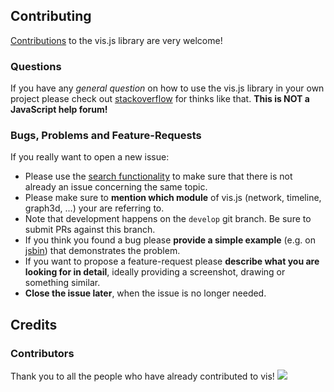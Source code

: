 ## Contributing

[Contributions](//github.com/almende/vis/blob/master/misc/how_to_help.md) to the vis.js library are very welcome!

### Questions

If you have any _general question_ on how to use the vis.js library in your own project please check out [stackoverflow](http://stackoverflow.com/questions/tagged/vis.js) for thinks like that. **This is NOT a JavaScript help forum!**

### Bugs, Problems and Feature-Requests

If you really want to open a new issue:

- Please use the [search functionality](//github.com/visjs-community/visjs-network/issues) to make sure that there is not already an issue concerning the same topic.
- Please make sure to **mention which module** of vis.js (network, timeline, graph3d, ...) your are referring to.
- Note that development happens on the `develop` git branch. Be sure to submit PRs against this branch.
- If you think you found a bug please **provide a simple example** (e.g. on [jsbin](jsbin.com)) that demonstrates the problem.
- If you want to propose a feature-request please **describe what you are looking for in detail**, ideally providing a screenshot, drawing or something similar.
- **Close the issue later**, when the issue is no longer needed.

## Credits

### Contributors

Thank you to all the people who have already contributed to vis!
<a href="graphs/contributors"><img src="https://opencollective.com/vis/contributors.svg?width=890" /></a>
